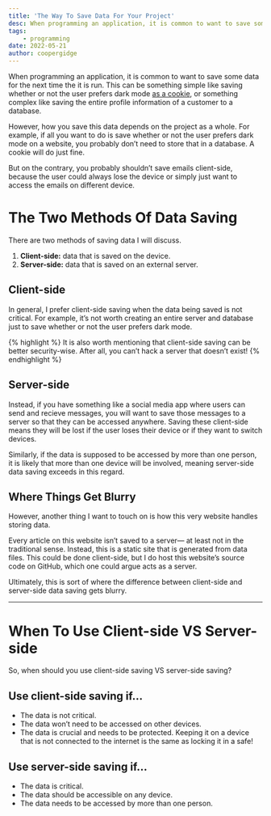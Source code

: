```yaml
---
title: 'The Way To Save Data For Your Project'
desc: When programming an application, it is common to want to save some data for the next time the it is run.
tags: 
    - programming
date: 2022-05-21
author: coopergidge
---
```


When programming an application, it is common to want to save some data for the next time the it is run. This can be something simple like saving whether or not the user prefers dark mode [as a cookie](), or something complex like saving the entire profile information of a customer to a database.

However, how you save this data depends on the project as a whole. For example, if all you want to do is save whether or not the user prefers dark mode on a website, you probably don’t need to store that in a database. A cookie will do just fine.

But on the contrary, you probably shouldn’t save emails client-side, because the user could always lose the device or simply just want to access the emails on different device.

# The Two Methods Of Data Saving

There are two methods of saving data I will discuss.

1. **Client-side:** data that is saved on the device.
2. **Server-side:** data that is saved on an external server.

## Client-side

In general, I prefer client-side saving when the data being saved is not critical. For example, it’s not worth creating an entire server and database just to save whether or not the user prefers dark mode.

{% highlight %}
It is also worth mentioning that client-side saving can be better security-wise. After all, you can’t hack a server that doesn’t exist!
{% endhighlight %}

## Server-side

Instead, if you have something like a social media app where users can send and recieve messages, you will want to save those messages to a server so that they can be accessed anywhere. Saving these client-side means they will be lost if the user loses their device or if they want to switch devices.

Similarly, if the data is supposed to be accessed by more than one person, it is likely that more than one device will be involved, meaning server-side data saving exceeds in this regard.

## Where Things Get Blurry

However, another thing I want to touch on is how this very website handles storing data.

Every article on this website isn’t saved to a server— at least not in the traditional sense. Instead, this is a static site that is generated from data files. This could be done client-side, but I do host this website’s source code on GitHub, which one could argue acts as a server.

Ultimately, this is sort of where the difference between client-side and server-side data saving gets blurry.

---

# When To Use Client-side VS Server-side

So, when should you use client-side saving VS server-side saving?

## Use client-side saving if...

- The data is not critical.
- The data won’t need to be accessed on other devices.
- The data is crucial and needs to be protected. Keeping it on a device that is not connected to the internet is the same as locking it in a safe!

## Use server-side saving if...

- The data is critical.
- The data should be accessible on any device.
- The data needs to be accessed by more than one person.
